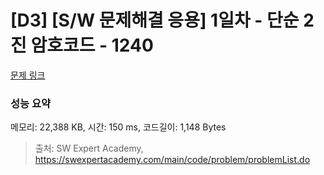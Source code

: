 # [D3] [S/W 문제해결 응용] 1일차 - 단순 2진 암호코드 - 1240 

[문제 링크](https://swexpertacademy.com/main/code/problem/problemDetail.do?contestProbId=AV15FZuqAL4CFAYD) 

### 성능 요약

메모리: 22,388 KB, 시간: 150 ms, 코드길이: 1,148 Bytes



> 출처: SW Expert Academy, https://swexpertacademy.com/main/code/problem/problemList.do